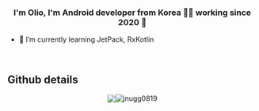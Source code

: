 ### <div align="center">I'm Olio, I'm Android developer from Korea 👨‍💻 working since 2020 🚀 </div>  
 
 
- 🌱 I’m currently learning JetPack, RxKotlin

 
<br/>  

## Github details
<div align="center"><img src="https://github-readme-stats.vercel.app/api?username=jnugg0819&show_icons=true&count_private=true&hide_border=true" align="center" /><img src="https://github-readme-stats.vercel.app/api/top-langs?username=jnugg0819&show_icons=true&locale=en&layout=compact" alt="jnugg0819" align="center"/></div> 

<br/>

